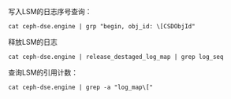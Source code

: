写入LSM的日志序号查询：
```
cat ceph-dse.engine | grp "begin, obj_id: \[CSDObjId"
```
释放LSM的日志
```
cat ceph-dse.engine | release_destaged_log_map | grep log_seq
```
查询LSM的引用计数：
```
cat ceph-dse.engine | grep -a "log_map\["
```
